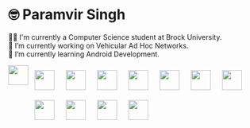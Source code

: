 # 🤓️ Paramvir Singh

👨‍🎓 I'm currently a Computer Science student at Brock University. <br>
🔭 I’m currently working on Vehicular Ad Hoc Networks. <br>
🌱 I’m currently learning Android Development. <br>

<img align="left" width="40px" style="padding-bottom:100px"  src="https://cdn.jsdelivr.net/gh/devicons/devicon/icons/cplusplus/cplusplus-original.svg" />          

<img  align="left" width="40px" style="padding :10px" src="https://cdn.jsdelivr.net/gh/devicons/devicon/icons/c/c-original.svg" />

<img  align="left" width="40px" style="padding :10px" src="https://cdn.jsdelivr.net/gh/devicons/devicon/icons/java/java-original.svg" />

<img  align="left" width="40px" style="padding :10px" src="https://cdn.jsdelivr.net/gh/devicons/devicon/icons/kotlin/kotlin-original.svg" />
          
<img  align="left" width="40px" style="padding :10px" src="https://cdn.jsdelivr.net/gh/devicons/devicon/icons/python/python-original.svg" />

<img  align="left" width="40px" style="padding :10px" src="https://cdn.jsdelivr.net/gh/devicons/devicon/icons/android/android-original.svg" />

<img align="left" width="40px" style="padding :10px" src="https://cdn.jsdelivr.net/gh/devicons/devicon/icons/linux/linux-original.svg" />

<img  align="left" width="40px" style="padding :10px" src="https://cdn.jsdelivr.net/gh/devicons/devicon/icons/bash/bash-original.svg" />          

<img  align="left" width="40px" style="padding :10px" src="https://cdn.jsdelivr.net/gh/devicons/devicon/icons/git/git-original.svg" />

<img align="left" width="40px" style="padding :10px" src="https://cdn.jsdelivr.net/gh/devicons/devicon/icons/postgresql/postgresql-original.svg" />

<img align="left" width="40px" style="padding :10px" src="https://cdn.jsdelivr.net/gh/devicons/devicon/icons/sqlite/sqlite-original.svg" />

<img align="left" width="40px" style="padding :10px"  src="https://cdn.jsdelivr.net/gh/devicons/devicon/icons/gradle/gradle-plain.svg" />    
